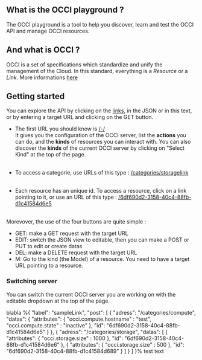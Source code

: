 
## What is the OCCI playground ?

The OCCI playground is a tool to help you discover, learn and test the OCCI API and manage OCCI resources.  

## And what is OCCI ?

OCCI is a set of specifications which standardize and unify the management of the Cloud. In this standard, everything is a *Resource* or
a *Link*. More informations [here](http://occi-wg.org/about/specification/)

## Getting started

You can explore the API by clicking on the [links](/categories/compute), in the JSON or in this text, or by entering a target URL and clicking on the GET button.

* The first URL you should know is [/-/](/-/)  
It gives you the configuration of the OCCI server, list the **actions** you can do, and the **kinds** of resources you can interact with.
You can also discover the **kinds** of the current OCCI server by clicking on "Select Kind" at the top of the page.
<br><br>

* To access a categorie, use URLs of this type : [/categories/storagelink](/categories/storagelink)
<br><br>

* Each resource has an unique id. To access a resource, click on a link pointing to it, or use an URL of this type :
[/6df690d2-3158-40c4-88fb-d1c41584d6e5](/6df690d2-3158-40c4-88fb-d1c41584d6e5)<br><br>

Morevover, the use of the four buttons are quite simple :

* GET: make a GET request with the target URL
* EDIT: switch the JSON view to editable, then you can make a POST or PUT to edit or create datas
* DEL: make a DELETE request with the target URL
* M: Go to the kind (the Model) of a resource. You need to have a target URL pointing to a resource.  

### Switching server
You can switch the current OCCI server you are working on with the editable dropdown at the top of the page.

blabla %{
  "label": "sampleLink",
  "post": [
    {
        "adress": "/categories/compute",
        "datas": {
          "attributes": {
            "occi.compute.hostname" : "test",
            "occi.compute.state" : "inactive"
          },
          "id": "6df690d2-3158-40c4-88fb-d1c41584d6e5"
        }
    },
    {
        "adress": "/categories/storage",
        "datas": [
            {
              "attributes": {
                "occi.storage.size" : 1000
              },
              "id": "6df690d2-3158-40c4-88fb-d1c41584d6e6"
            },
            {
              "attributes": {
                "occi.storage.size" : 500
              },
              "id": "6df690d2-3158-40c4-88fb-d1c41584d689"
            }
        ]
    }
  ]
}% test text
